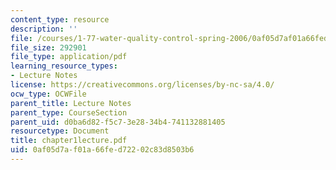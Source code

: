```yaml
---
content_type: resource
description: ''
file: /courses/1-77-water-quality-control-spring-2006/0af05d7af01a66fed72202c83d8503b6_chapter1lecture.pdf
file_size: 292901
file_type: application/pdf
learning_resource_types:
- Lecture Notes
license: https://creativecommons.org/licenses/by-nc-sa/4.0/
ocw_type: OCWFile
parent_title: Lecture Notes
parent_type: CourseSection
parent_uid: d0ba6d82-f5c7-3e28-34b4-741132881405
resourcetype: Document
title: chapter1lecture.pdf
uid: 0af05d7a-f01a-66fe-d722-02c83d8503b6
---
```

